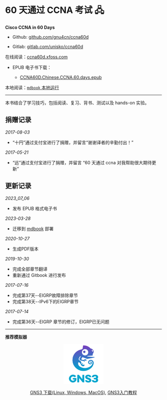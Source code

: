 # 60 天通过 CCNA 考试 🖧

**Cisco CCNA in 60 Days**


- Github: [github.com/gnu4cn/ccna60d](https://github.com/gnu4cn/ccna60d)


- Gitlab: [gitlab.com/unisko/ccna60d](https://gitlab.com/unisko/ccna60d/)


在线阅读：[ccna60d.xfoss.com](https://ccna60d.xfoss.com/)

+ EPUB 电子书下载：

    - [CCNA60D.Chinese.CCNA.60.days.epub](https://github.com/gnu4cn/ccna60d/releases/download/v1.1.0/CCNA60D.zh-CN.epub)

本地阅读：[`mdbook` 本地运行](./src/howto_read_locally.md)


___
本书结合了学习技巧，包括阅读、复习、背书、测试以及 hands-on 实验。

## 捐赠记录

_2017-08-03_

* “十円”通过支付宝进行了捐赠，并留言“谢谢译者的辛勤付出！”

_2017-05-21_

* “远”通过支付宝进行了捐赠，并留言 “60 天通过 ccna 对我帮助很大期待更新”

## 更新记录


_2023_07_06_

* 发布 EPUB 格式电子书

_2023-03-28_

* 迁移到 [mdbook](https://rust-lang.github.io/mdBook/) 部署


_2020-10-27_

* 生成PDF版本

_2019-10-30_

* 完成全部章节翻译
* 重新通过 Gitbook 进行发布

_2017-07-16_

* 完成第37天--EIGRP故障排除章节
* 完成第38天--IPv6下的EIGRP章节

_2017-07-14_

* 完成第36天--EIGRP 章节的修订，EIGRP已无问题


___

**推荐模拟器**

<p align="center">
    <img src="./src/images/GNS3_logo.png" alt="GNS3 logo" />
</p>

<p align="center">
    <a href="https://www.gns3.com/software/download">GNS3 下载(Linux, Windows, MacOS)</a>, <a href="GNS3_tutorial.md">GNS3入门教程</a>
</p>

